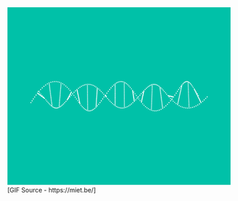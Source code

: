 <img src="./assets/dnastrand.gif" width="1280px" height="400px"/>  
[GIF Source - https://miet.be/]
